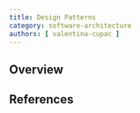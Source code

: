 ```yaml
---
title: Design Patterns
category: software-architecture
authors: [ valentina-cupac ]
---
```


## Overview

## References

